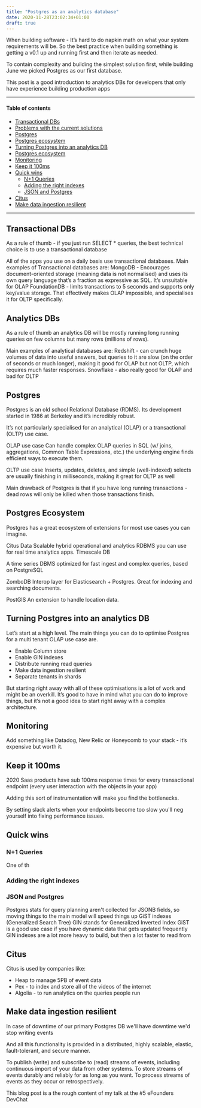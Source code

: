 ```yaml
---
title: "Postgres as an analytics database"
date: 2020-11-28T23:02:34+01:00
draft: true
---
```


When building software - It’s hard to do napkin math on what your system requirements will be. So the best practice when building something is getting a v0.1 up and running first and then iterate as needed.

To contain complexity and building the simplest solution first, while building June we picked Postgres as our first database.

This post is a good introduction to analytics DBs for developers that only have experience building production apps


---

#### Table of contents
- [Transactional DBs](#transactional-dbs)
- [Problems with the current solutions](#analytics-dbs)
- [Postgres](#postgres)
- [Postgres ecosystem](#postgres-ecosystem)
- [Turning Postgres into an analytics DB](#turning-postgres-into-an-analytics-db)
- [Postgres ecosystem](#postgres-ecosystem)
- [Monitoring](#monitoring)
- [Keep it 100ms](#keep-it-100ms)
- [Quick wins](#quick-wins)
  - [N+1 Queries](#n1-queries)
  - [Adding the right indexes](#adding-the-right-indexes)
  - [JSON and Postgres](#json-and-postgres)
- [Citus](#citus)
- [Make data ingestion resilient](#make-data-ingestion-resilient)


---

## Transactional DBs
As a rule of thumb - if you just run SELECT * queries, the best technical choice is to use a transactional database

All of the apps you use on a daily basis use transactional databases. Main examples of Transactional databases are:
MongoDB - Encourages document-oriented storage (meaning data is not normalised) and uses its own query language that’s a fraction as expressive as SQL. It’s unsuitable for OLAP
FoundationDB - limits transactions to 5 seconds and supports only key/value storage. That effectively makes OLAP impossible, and specialises it for OLTP specifically.


## Analytics DBs

As a rule of thumb an analytics DB will be mostly running long running queries on few columns but many rows (millions of rows).

Main examples of analytical databases are:
Redshift - can crunch huge volumes of data into useful answers, but queries to it are slow (on the order of seconds or much longer), making it good for OLAP but not OLTP, which requires much faster responses.
Snowflake - also really good for OLAP and bad for OLTP

## Postgres

Postgres is an old school Relational Database (RDMS). Its development started in 1986 at Berkeley and it’s incredibly robust.

It’s not particularly specialised for an analytical (OLAP) or a transactional (OLTP) use case.

OLAP use case
Can handle complex OLAP queries in SQL (w/ joins, aggregations, Common Table Expressions, etc.) the underlying engine finds efficient ways to execute them. 

OLTP use case
Inserts, updates, deletes, and simple (well-indexed) selects are usually finishing in milliseconds, making it great for OLTP as well

Main drawback of Postgres is that if you have long running transactions - dead rows will only be killed when those transactions finish.

## Postgres Ecosystem

Postgres has a great ecosystem of extensions for most use cases you can imagine.

Citus Data
Scalable hybrid operational and analytics RDBMS you can use for real time analytics apps.
Timescale DB

A time series DBMS optimized for fast ingest and complex queries, based on PostgreSQL

ZomboDB
Interop layer for Elasticsearch + Postgres. Great for indexing and searching documents.

PostGIS
An extension to handle location data.

## Turning Postgres into an analytics DB

Let’s start at a high level. The main things you can do to optimise Postgres for a multi tenant OLAP use case are.

* Enable Column store
* Enable GIN indexes
* Distribute running read queries
* Make data ingestion resilient
* Separate tenants in shards

But starting right away with all of these optimisations is a lot of work and might be an overkill. It’s good to have in mind what you can do to improve things, but it’s not a good idea to start right away with a complex architecture.


## Monitoring

Add something like Datadog, New Relic or Honeycomb to your stack - it’s expensive but worth it.

## Keep it 100ms

2020 Saas products have sub 100ms response times for every transactional endpoint (every user interaction with the objects in your app)

Adding this sort of instrumentation will make you find the bottlenecks.

By setting slack alerts when your endpoints become too slow you'll neg yourself into fixing performance issues.

## Quick wins

### N+1 Queries

One of th

### Adding the right indexes

### JSON and Postgres

Postgres stats for query planning aren't collected for JSONB fields, so moving things to the main model will speed things up
GiST indexes (Generalized Search Tree)
GIN stands for Generalized Inverted Index
GiST is a good﻿ use case if you have dynamic data that gets updated frequently
GIN indexes are a lot more heavy to build, but then a lot faster to read from

## Citus

Citus is used by companies like:

* Heap to manage 5PB of event data
* Pex - to index and store all of the videos of the internet
* Algolia - to run analytics on the queries people run

## Make data ingestion resilient
In case of downtime of our primary Postgres DB we'll have downtime we'd stop writing events

And all this functionality is provided in a distributed, highly scalable, elastic, fault-tolerant, and secure manner. 

To publish (write) and subscribe to (read) streams of events, including continuous import of your data from other systems.
To store streams of events durably and reliably for as long as you want.
To process streams of events as they occur or retrospectively.


This blog post is a the rough content of my talk at the #5 eFounders DevChat